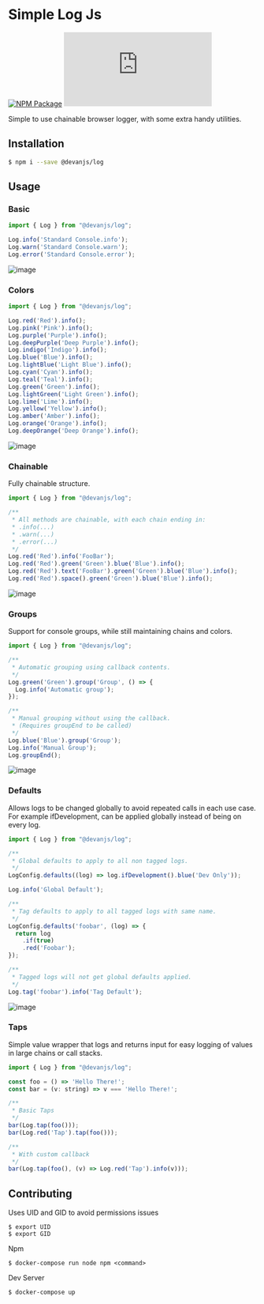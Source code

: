 # Simple Log Js

[![NPM Package](https://img.shields.io/npm/v/@devanjs/log)](https://www.npmjs.com/package/@devanjs/log)
[![Package Size](https://img.shields.io/github/size/devan1011/simple-log/dist/index.js)](https://bundlephobia.com/package/@devanjs/log)

Simple to use chainable browser logger, with some extra handy utilities.

## Installation
```sh
$ npm i --save @devanjs/log
```

## Usage
### Basic
```js
import { Log } from "@devanjs/log";

Log.info('Standard Console.info');
Log.warn('Standard Console.warn');
Log.error('Standard Console.error');
```
![image](https://user-images.githubusercontent.com/29194430/121779680-c1166200-cb94-11eb-8f71-6a8a60f25016.png)


### Colors
```js
import { Log } from "@devanjs/log";

Log.red('Red').info();
Log.pink('Pink').info();
Log.purple('Purple').info();
Log.deepPurple('Deep Purple').info();
Log.indigo('Indigo').info();
Log.blue('Blue').info();
Log.lightBlue('Light Blue').info();
Log.cyan('Cyan').info();
Log.teal('Teal').info();
Log.green('Green').info();
Log.lightGreen('Light Green').info();
Log.lime('Lime').info();
Log.yellow('Yellow').info();
Log.amber('Amber').info();
Log.orange('Orange').info();
Log.deepOrange('Deep Orange').info();
```
![image](https://user-images.githubusercontent.com/29194430/121779588-6846c980-cb94-11eb-9109-3b7b7f74462d.png)

### Chainable
Fully chainable structure.
```js
import { Log } from "@devanjs/log";

/**
 * All methods are chainable, with each chain ending in:
 * .info(...)
 * .warn(...)
 * .error(...)
 */
Log.red('Red').info('FooBar');
Log.red('Red').green('Green').blue('Blue').info();
Log.red('Red').text('FooBar').green('Green').blue('Blue').info();
Log.red('Red').space().green('Green').blue('Blue').info();
```
![image](https://user-images.githubusercontent.com/29194430/121779643-9fb57600-cb94-11eb-994d-42163228e141.png)

### Groups
Support for console groups, while still maintaining chains and colors.
```js
import { Log } from "@devanjs/log";

/**
 * Automatic grouping using callback contents.
 */
Log.green('Green').group('Group', () => {
  Log.info('Automatic group');
});

/**
 * Manual grouping without using the callback.
 * (Requires groupEnd to be called)
 */
Log.blue('Blue').group('Group');
Log.info('Manual Group');
Log.groupEnd();
```
![image](https://user-images.githubusercontent.com/29194430/121779655-ab08a180-cb94-11eb-900c-d0918931965b.png)

### Defaults
Allows logs to be changed globally to avoid repeated calls in each use case. For example ifDevelopment, can be applied globally instead of being on every
log.
```js
import { Log } from "@devanjs/log";

/**
 * Global defaults to apply to all non tagged logs.
 */
LogConfig.defaults((log) => log.ifDevelopment().blue('Dev Only'));

Log.info('Global Default');

/**
 * Tag defaults to apply to all tagged logs with same name.
 */
LogConfig.defaults('foobar', (log) => {
  return log
    .if(true)
    .red('Foobar');
});

/**
 * Tagged logs will not get global defaults applied.
 */
Log.tag('foobar').info('Tag Default');
```
![image](https://user-images.githubusercontent.com/29194430/121779670-b78cfa00-cb94-11eb-81ce-070b4b1a14fb.png)

### Taps
Simple value wrapper that logs and returns input for easy logging of
values in large chains or call stacks.
```js
import { Log } from "@devanjs/log";

const foo = () => 'Hello There!';
const bar = (v: string) => v === 'Hello There!';

/**
 * Basic Taps
 */
bar(Log.tap(foo()));
bar(Log.red('Tap').tap(foo()));

/**
 * With custom callback
 */
bar(Log.tap(foo(), (v) => Log.red('Tap').info(v)));
```

## Contributing
Uses UID and GID to avoid permissions issues
```
$ export UID
$ export GID
```

Npm
```
$ docker-compose run node npm <command>
```

Dev Server
```
$ docker-compose up
```
